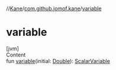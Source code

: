 //[Kane](../index.md)/[com.github.jomof.kane](index.md)/[variable](variable.md)



# variable  
[jvm]  
Content  
fun [variable](variable.md)(initial: [Double](https://kotlinlang.org/api/latest/jvm/stdlib/kotlin/-double/index.html)): [ScalarVariable](-scalar-variable/index.md)  



